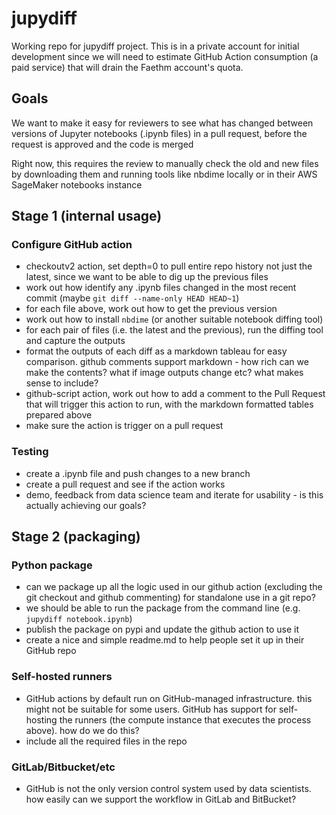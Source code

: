 # jupydiff

Working repo for jupydiff project. This is in a private account for initial development since we will need to estimate GitHub Action consumption (a paid service) that will drain the Faethm account's quota.

## Goals

We want to make it easy for reviewers to see what has changed between versions of Jupyter notebooks (.ipynb files) in a pull request, before the request is approved and the code is merged

Right now, this requires the review to manually check the old and new files by downloading them and running tools like nbdime locally or in their AWS SageMaker notebooks instance

## Stage 1 (internal usage)

### Configure GitHub action

- checkoutv2 action, set depth=0 to pull entire repo history not just the latest, since we want to be able to dig up the previous files
- work out how identify any .ipynb files changed in the most recent commit (maybe `git diff --name-only HEAD HEAD~1`)
- for each file above, work out how to get the previous version
- work out how to install `nbdime` (or another suitable notebook diffing tool)
- for each pair of files (i.e. the latest and the previous), run the diffing tool and capture the outputs
- format the outputs of each diff as a markdown tableau for easy comparison. github comments support markdown - how rich can we make the contents? what if image outputs change etc? what makes sense to include?
- github-script action, work out how to add a comment to the Pull Request that will trigger this action to run, with the markdown formatted tables prepared above
- make sure the action is trigger on a pull request

### Testing

- create a .ipynb file and push changes to a new branch
- create a pull request and see if the action works
- demo, feedback from data science team and iterate for usability - is this actually achieving our goals?

## Stage 2 (packaging)

### Python package

- can we package up all the logic used in our github action (excluding the git checkout and github commenting) for standalone use in a git repo?
- we should be able to run the package from the command line (e.g. `jupydiff notebook.ipynb`)
- publish the package on pypi and update the github action to use it
- create a nice and simple readme.md to help people set it up in their GitHub repo

### Self-hosted runners

- GitHub actions by default run on GitHub-managed infrastructure. this might not be suitable for some users. GitHub has support for self-hosting the runners (the compute instance that executes the process above). how do we do this?
- include all the required files in the repo

### GitLab/Bitbucket/etc

- GitHub is not the only version control system used by data scientists. how easily can we support the workflow in GitLab and BitBucket?
